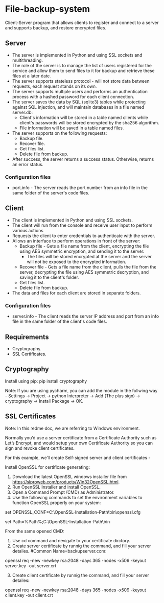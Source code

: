 # File-backup-system
Client-Server program that allows clients to register and connect to a server and supports backup, and restore encrypted files.

## Server
- The server is implemented in Python and using SSL sockets and multithreading.
- The role of the server is to manage the list of users registered for the service and allow them to send files to it for backup and retrieve these files at a later date.
- The server supports stateless protocol - will not store data between requests, each request stands on its own.
- The server supports multiple users and performs an authentication process with a hashed password for each client connection.
- The server saves the data by SQL (sqlite3) tables while protecting against SQL injection, and will maintain databases in a file named server.db:
  - Client's information will be stored in a table named clients while client's passwords will be stored encrypted by the sha256 algorithm.
  - File information will be saved in a table named files.
- The server supports on the following requests:
  - Backup file.
  - Recover file.
  - Get files list.
  - Delete file from backup.
- After success, the server returns a success status. Otherwise, returns an error status.

### Configuration files
- port.info - The server reads the port number from an info file in the same folder of the server's code files.


## Client
- The client is implemented in Python and using SSL sockets.
- The client will run from the console and receive user input to perform various actions.
- Requests the client to enter credentials to authenticate with the server.
- Allows an interface to perform operations in front of the server:
  - Backup file - Gets a file name from the client, encrypting the file using AES symmetric encryption, and sending it to the server. 
    - The files will be stored encrypted at the server and the server will not be exposed to the encrypted information.
  - Recover file - Gets a file name from the client, pulls the file from the server, decrypting the file using AES symmetric decryption, and saving it to the client's folder.
  - Get files list.
  - Delete file from backup.
- The data and files for each client are stored in separate folders.

### Configuration files
- server.info - The client reads the server IP address and port from an info file in the same folder of the client's code files.

## Requirements
- Cryptography.
- SSL Certificates.

## Cryptography
Install using pip:
pip install cryptography

Note: If you are using pycharm, you can add the module in the follwing way - 
Settings -> Project -> python Interpreter -> Add (The plus sign) -> cryptography -> Install Package -> OK.

## SSL Certificates
Note: In this redme doc, we are referring to Windows environment.

Normally you’d use a server certificate from a Certificate Authority such as Let’s Encrypt, and would setup your own Certificate Authority so you can sign and revoke client certificates.

For this example, we’ll create Self-signed server and client certificates - 

Install OpenSSL for certificate generating:
1) Download the latest OpenSSL windows installer file from https://slproweb.com/products/Win32OpenSSL.html.
2) Run OpenSSL Installer and install OpenSSL.
3) Open a Command Prompt (CMD) as Administrator.
4) Use the following commands to set the environment variables to function OpenSSL properly on your system:

set OPENSSL_CONF=C:\OpenSSL-Installation-Path\bin\openssl.cfg

set Path=%Path%;C:\OpenSSL-Installation-Path\bin

From the same opened CMD:
1) Use cd command and nevigate to your certificate dirctory.
2) Create server certificate by runnig the command, and fill your server detailes. #Common Name=backupserver.com:

openssl req -new -newkey rsa:2048 -days 365 -nodes -x509 -keyout server.key -out server.crt

3) Create client certificate by runnig the command, and fill your server detailes:

openssl req -new -newkey rsa:2048 -days 365 -nodes -x509 -keyout client.key -out client.crt


